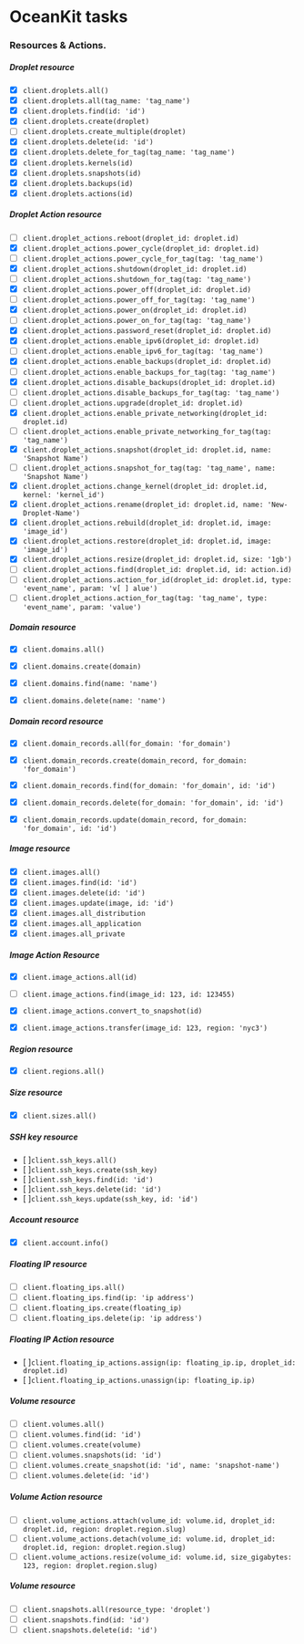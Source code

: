 # OceanKit tasks


### Resources & Actions.

##### **Droplet resource**

* [x] `client.droplets.all()`
* [x] `client.droplets.all(tag_name: 'tag_name')`
* [x] `client.droplets.find(id: 'id')`
* [x] `client.droplets.create(droplet)`
* [ ] `client.droplets.create_multiple(droplet)`
* [x] `client.droplets.delete(id: 'id')`
* [x] `client.droplets.delete_for_tag(tag_name: 'tag_name')`
* [x] `client.droplets.kernels(id)`
* [x] `client.droplets.snapshots(id)`
* [x] `client.droplets.backups(id)`
* [x] `client.droplets.actions(id)`

##### **Droplet Action resource**

* [ ] `client.droplet_actions.reboot(droplet_id: droplet.id)`
* [x] `client.droplet_actions.power_cycle(droplet_id: droplet.id)`
* [ ] `client.droplet_actions.power_cycle_for_tag(tag: 'tag_name')`
* [x] `client.droplet_actions.shutdown(droplet_id: droplet.id)`
* [ ] `client.droplet_actions.shutdown_for_tag(tag: 'tag_name')`
* [x] `client.droplet_actions.power_off(droplet_id: droplet.id)`
* [ ] `client.droplet_actions.power_off_for_tag(tag: 'tag_name')`
* [x] `client.droplet_actions.power_on(droplet_id: droplet.id)`
* [ ] `client.droplet_actions.power_on_for_tag(tag: 'tag_name')`
* [x] `client.droplet_actions.password_reset(droplet_id: droplet.id)`
* [x] `client.droplet_actions.enable_ipv6(droplet_id: droplet.id)`
* [ ] `client.droplet_actions.enable_ipv6_for_tag(tag: 'tag_name')`
* [x] `client.droplet_actions.enable_backups(droplet_id: droplet.id)`
* [ ] `client.droplet_actions.enable_backups_for_tag(tag: 'tag_name')`
* [x] `client.droplet_actions.disable_backups(droplet_id: droplet.id)`
* [ ] `client.droplet_actions.disable_backups_for_tag(tag: 'tag_name')`
* [ ] `client.droplet_actions.upgrade(droplet_id: droplet.id)`
* [x] `client.droplet_actions.enable_private_networking(droplet_id: droplet.id)`
* [ ] `client.droplet_actions.enable_private_networking_for_tag(tag: 'tag_name')`
* [x] `client.droplet_actions.snapshot(droplet_id: droplet.id, name: 'Snapshot Name')`
* [ ] `client.droplet_actions.snapshot_for_tag(tag: 'tag_name', name: 'Snapshot Name')`
* [x] `client.droplet_actions.change_kernel(droplet_id: droplet.id, kernel: 'kernel_id')`
* [x] `client.droplet_actions.rename(droplet_id: droplet.id, name: 'New-Droplet-Name')`
* [x] `client.droplet_actions.rebuild(droplet_id: droplet.id, image: 'image_id')`
* [x] `client.droplet_actions.restore(droplet_id: droplet.id, image: 'image_id')`
* [x] `client.droplet_actions.resize(droplet_id: droplet.id, size: '1gb')`
* [ ] `client.droplet_actions.find(droplet_id: droplet.id, id: action.id)`
* [ ] `client.droplet_actions.action_for_id(droplet_id: droplet.id, type: 'event_name', param: 'v[ ] alue')`
* [ ] `client.droplet_actions.action_for_tag(tag: 'tag_name', type: 'event_name', param: 'value')`

##### **Domain resource**
* [x] `client.domains.all()`
* [x] `client.domains.create(domain)`
* [x] `client.domains.find(name: 'name')`
* [x] `client.domains.delete(name: 'name')`


##### **Domain record resource**

* [x] `client.domain_records.all(for_domain: 'for_domain')`
* [x] `client.domain_records.create(domain_record, for_domain: 'for_domain')`
* [x] `client.domain_records.find(for_domain: 'for_domain', id: 'id')`
* [x] `client.domain_records.delete(for_domain: 'for_domain', id: 'id')`
* [x] `client.domain_records.update(domain_record, for_domain: 'for_domain', id: 'id')`


##### **Image resource**

* [x] `client.images.all()`
* [x] `client.images.find(id: 'id')`
* [x] `client.images.delete(id: 'id')`
* [x] `client.images.update(image, id: 'id')`
* [x] `client.images.all_distribution`
* [x] `client.images.all_application`
* [x] `client.images.all_private`

##### **Image Action Resource**

* [x] `client.image_actions.all(id)`
* [ ] `client.image_actions.find(image_id: 123, id: 123455)`
* [x] `client.image_actions.convert_to_snapshot(id)`
* [x] `client.image_actions.transfer(image_id: 123, region: 'nyc3')`


##### **Region resource**
* [x] `client.regions.all()`


##### **Size resource**
* [x] `client.sizes.all()`

##### **SSH key resource**

* [ ]`client.ssh_keys.all()`
* [ ]`client.ssh_keys.create(ssh_key)`
* [ ]`client.ssh_keys.find(id: 'id')`
* [ ]`client.ssh_keys.delete(id: 'id')`
* [ ]`client.ssh_keys.update(ssh_key, id: 'id')`

##### **Account resource**
* [x] `client.account.info()`

##### **Floating IP resource**
* [ ] `client.floating_ips.all()`
* [ ] `client.floating_ips.find(ip: 'ip address')`
* [ ] `client.floating_ips.create(floating_ip)`
* [ ] `client.floating_ips.delete(ip: 'ip address')`

##### **Floating IP Action resource**

* [ ]`client.floating_ip_actions.assign(ip: floating_ip.ip, droplet_id: droplet.id)`
* [ ]`client.floating_ip_actions.unassign(ip: floating_ip.ip)`

##### **Volume resource**

* [ ] `client.volumes.all()`
* [ ] `client.volumes.find(id: 'id')`
* [ ] `client.volumes.create(volume)`
* [ ] `client.volumes.snapshots(id: 'id')`
* [ ] `client.volumes.create_snapshot(id: 'id', name: 'snapshot-name')`
* [ ] `client.volumes.delete(id: 'id')`

##### **Volume Action resource**

* [ ] `client.volume_actions.attach(volume_id: volume.id, droplet_id: droplet.id, region: droplet.region.slug)`
* [ ] `client.volume_actions.detach(volume_id: volume.id, droplet_id: droplet.id, region: droplet.region.slug)`
* [ ] `client.volume_actions.resize(volume_id: volume.id, size_gigabytes: 123, region: droplet.region.slug)`

##### **Volume resource**

* [ ] `client.snapshots.all(resource_type: 'droplet')`
* [ ] `client.snapshots.find(id: 'id')`
* [ ] `client.snapshots.delete(id: 'id')`
